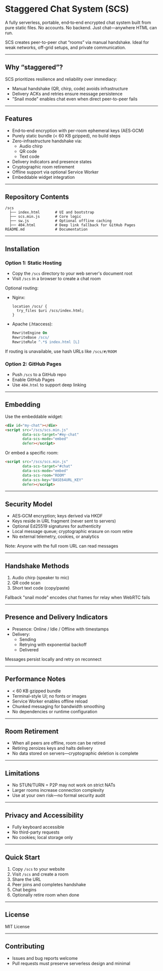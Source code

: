 # Staggered Chat System (SCS)

A fully serverless, portable, end‑to‑end encrypted chat system built from pure static files. No accounts. No backend. Just chat—anywhere HTML can run.

SCS creates peer-to-peer chat “rooms” via manual handshake. Ideal for weak networks, off-grid setups, and private communication.

---

## Why “staggered”?

SCS prioritizes resilience and reliability over immediacy:

- Manual handshake (QR, chirp, code) avoids infrastructure
- Delivery ACKs and retries ensure message persistence
- "Snail mode" enables chat even when direct peer-to-peer fails

---

## Features

- End‑to‑end encryption with per-room ephemeral keys (AES‑GCM)
- Purely static bundle (< 60 KB gzipped), no build steps
- Zero-infrastructure handshake via:
  - Audio chirp
  - QR code
  - Text code
- Delivery indicators and presence states
- Cryptographic room retirement
- Offline support via optional Service Worker
- Embeddable widget integration

---

## Repository Contents

```
/scs
  ├── index.html       # UI and bootstrap
  ├── scs.min.js       # Core logic
  ├── sw.js            # Optional offline caching
  ├── 404.html         # Deep link fallback for GitHub Pages
README.md              # Documentation
```

---

## Installation

### Option 1: Static Hosting

- Copy the `/scs` directory to your web server's document root
- Visit `/scs` in a browser to create a chat room

Optional routing:

- Nginx:
  ```nginx
  location /scs/ {
    try_files $uri /scs/index.html;
  }
  ```

- Apache (.htaccess):
  ```apache
  RewriteEngine On
  RewriteBase /scs/
  RewriteRule ^.*$ index.html [L]
  ```

If routing is unavailable, use hash URLs like `/scs/#/ROOM`

### Option 2: GitHub Pages

- Push `/scs` to a GitHub repo
- Enable GitHub Pages
- Use `404.html` to support deep linking

---

## Embedding

Use the embeddable widget:

```html
<div id="my-chat"></div>
<script src="/scs/scs.min.js"
        data-scs-target="#my-chat"
        data-scs-mode="embed"
        defer></script>
```

Or embed a specific room:

```html
<script src="/scs/scs.min.js"
        data-scs-target="#chat"
        data-scs-mode="embed"
        data-scs-room="ROOM"
        data-scs-key="BASE64URL_KEY"
        defer></script>
```

---

## Security Model

- AES‑GCM encryption; keys derived via HKDF
- Keys reside in URL fragment (never sent to servers)
- Optional Ed25519 signatures for authenticity
- Local message queue; cryptographic erasure on room retire
- No external telemetry, cookies, or analytics

Note: Anyone with the full room URL can read messages

---

## Handshake Methods

1. Audio chirp (speaker to mic)
2. QR code scan
3. Short text code (copy/paste)

Fallback "snail mode" encodes chat frames for relay when WebRTC fails

---

## Presence and Delivery Indicators

- Presence: Online / Idle / Offline with timestamps
- Delivery:
  - Sending
  - Retrying with exponential backoff
  - Delivered

Messages persist locally and retry on reconnect

---

## Performance Notes

- < 60 KB gzipped bundle
- Terminal-style UI; no fonts or images
- Service Worker enables offline reload
- Chunked messaging for bandwidth smoothing
- No dependencies or runtime configuration

---

## Room Retirement

- When all peers are offline, room can be retired
- Retiring zeroizes keys and halts delivery
- No data stored on servers—cryptographic deletion is complete

---

## Limitations

- No STUN/TURN = P2P may not work on strict NATs
- Larger rooms increase connection complexity
- Use at your own risk—no formal security audit

---

## Privacy and Accessibility

- Fully keyboard accessible
- No third-party requests
- No cookies; local storage only

---

## Quick Start

1. Copy `/scs` to your website
2. Visit `/scs` and create a room
3. Share the URL
4. Peer joins and completes handshake
5. Chat begins
6. Optionally retire room when done

---

## License

MIT License

---

## Contributing

- Issues and bug reports welcome
- Pull requests must preserve serverless design and minimal 

